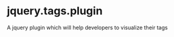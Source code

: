 jquery.tags.plugin
==================

A jquery plugin which will help developers to visualize their tags
